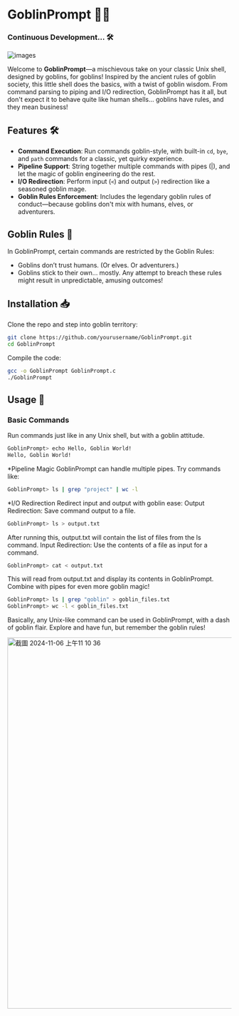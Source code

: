 # GoblinPrompt 🧙‍♂️
### Continuous Development... 🛠️

![images](https://github.com/user-attachments/assets/e3c6e431-f851-43b4-9ce6-f5bd2048c568)

Welcome to **GoblinPrompt**—a mischievous take on your classic Unix shell, designed by goblins, for goblins! Inspired by the ancient rules of goblin society, this little shell does the basics, with a twist of goblin wisdom. From command parsing to piping and I/O redirection, GoblinPrompt has it all, but don't expect it to behave quite like human shells... goblins have rules, and they mean business!

## Features 🛠️
- **Command Execution**: Run commands goblin-style, with built-in `cd`, `bye`, and `path` commands for a classic, yet quirky experience.
- **Pipeline Support**: String together multiple commands with pipes (|), and let the magic of goblin engineering do the rest.
- **I/O Redirection**: Perform input (`<`) and output (`>`) redirection like a seasoned goblin mage.
- **Goblin Rules Enforcement**: Includes the legendary goblin rules of conduct—because goblins don't mix with humans, elves, or adventurers.

## Goblin Rules 📜
In GoblinPrompt, certain commands are restricted by the Goblin Rules:
- Goblins don’t trust humans. (Or elves. Or adventurers.)
- Goblins stick to their own... mostly. Any attempt to breach these rules might result in unpredictable, amusing outcomes!

## Installation 📥

Clone the repo and step into goblin territory:
```bash
git clone https://github.com/yourusername/GoblinPrompt.git
cd GoblinPrompt
```
Compile the code:
```bash
gcc -o GoblinPrompt GoblinPrompt.c
./GoblinPrompt
```
## Usage 🚀

### Basic Commands
Run commands just like in any Unix shell, but with a goblin attitude.
```bash
GoblinPrompt> echo Hello, Goblin World!
Hello, Goblin World!
```
*Pipeline Magic
GoblinPrompt can handle multiple pipes. Try commands like:
```bash
GoblinPrompt> ls | grep "project" | wc -l
```
*I/O Redirection
Redirect input and output with goblin ease:
Output Redirection: Save command output to a file.
```bash
GoblinPrompt> ls > output.txt
```
After running this, output.txt will contain the list of files from the ls command.
Input Redirection: Use the contents of a file as input for a command.
```bash
GoblinPrompt> cat < output.txt
```
This will read from output.txt and display its contents in GoblinPrompt.
Combine with pipes for even more goblin magic!
```bash
GoblinPrompt> ls | grep "goblin" > goblin_files.txt
GoblinPrompt> wc -l < goblin_files.txt
```
Basically, any Unix-like command can be used in GoblinPrompt, with a dash of goblin flair. Explore and have fun, but remember the goblin rules!

<img width="833" alt="截圖 2024-11-06 上午11 10 36" src="https://github.com/user-attachments/assets/8175deef-f53f-4cde-8273-33219986afcc">


